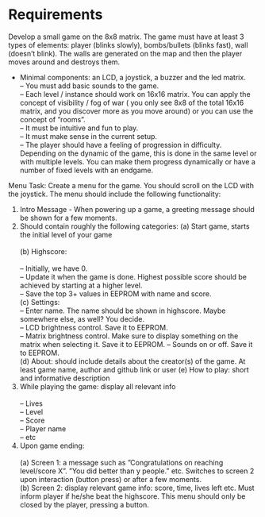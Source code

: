 # Requirements

Develop a small game on the 8x8 matrix. The game must have at least 3 types of elements: player (blinks slowly), bombs/bullets (blinks fast), wall (doesn’t blink). The walls
are generated on the map and then the player moves around and destroys them. 

- Minimal components: an LCD, a joystick, a buzzer and the led matrix.<br>
– You must add basic sounds to the game.<br>
– Each level / instance should work on 16x16 matrix. You can apply the concept of visibility / fog of war ( you only see 8x8 of the total 16x16 matrix, and you discover more
 as you move around) or you can use the concept of ”rooms”.<br>
– It must be intuitive and fun to play.<br>
– It must make sense in the current setup.<br>
– The player should have a feeling of progression in difficulty. Depending on the dynamic of the game, this is done in the same level or with multiple levels. You can make them
progress dynamically or have a number of fixed levels with an endgame.<br>

Menu Task: Create a menu for the game. You should scroll on the LCD with the joystick. The menu should include the following functionality:
1. Intro Message - When powering up a game, a greeting message should be shown for a few moments.
2. Should contain roughly the following categories:
(a) Start game, starts the initial level of your game<br><br>
(b) Highscore:<br><br>
– Initially, we have 0. <br>
– Update it when the game is done. Highest possible score should be achieved by starting at a higher level.<br>
– Save the top 3+ values in EEPROM with name and score.<br>
(c) Settings:<br>
– Enter name. The name should be shown in highscore. Maybe somewhere else, as well? You decide.<br>
– LCD brightness control. Save it to EEPROM.<br>
– Matrix brightness control. Make sure to display something on the matrix when selecting it. Save it to EEPROM.
– Sounds on or off. Save it to EEPROM.<br>
(d) About: should include details about the creator(s) of the game. At least game name, author and github link or user
(e) How to play: short and informative description<br>
3. While playing the game: display all relevant info<br><br>
– Lives<br>
– Level<br>
– Score<br>
– Player name<br>
– etc<br>
4. Upon game ending:<br><br>
(a) Screen 1: a message such as ”Congratulations on reaching level/score X”. ”You did better than y people.” etc. Switches to screen 2 upon interaction (button press)
or after a few moments.<br>
(b) Screen 2: display relevant game info: score, time, lives left etc. Must inform player if he/she beat the highscore. This menu should only be closed by the player,
pressing a button.<br>
